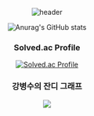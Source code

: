 <div align="center">
  
![header](https://capsule-render.vercel.app/api?type=waving&color=timeAuto&text=KBSOO)
</div>

<div align="center">
  
![Anurag's GitHub stats](https://github-readme-stats.vercel.app/api?username=Kbyungs&show_icons=true&theme=transparent)
</div>

<div align="center">
  <h3>Solved.ac Profile</h3>
  
  [![Solved.ac Profile](http://mazassumnida.wtf/api/v2/generate_badge?boj=jasonkbs)](https://solved.ac/jasonkbs/)
</div>

<div align="center">
  <h3 padding-top ="3000px">강병수의 잔디 그래프</h3>
  <img src="https://ghchart.rshah.org/Kbyungs" />
</div>
